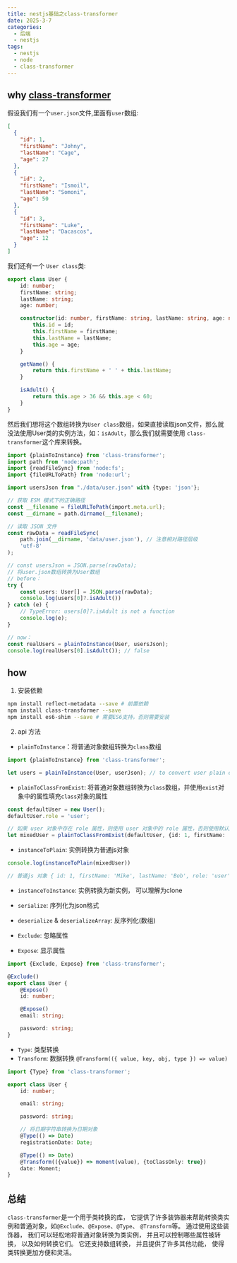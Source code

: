 ```yaml
---
title: nestjs基础之class-transformer
date: 2025-3-7
categories:
  - 后端
  - nestjs
tags:
  - nestjs
  - node
  - class-transformer
---
```


## why [class-transformer](https://github.com/typestack/class-transformer)

假设我们有一个`user.json`文件,里面有`user`数组:

```json
[
  {
    "id": 1,
    "firstName": "Johny",
    "lastName": "Cage",
    "age": 27
  },
  {
    "id": 2,
    "firstName": "Ismoil",
    "lastName": "Somoni",
    "age": 50
  },
  {
    "id": 3,
    "firstName": "Luke",
    "lastName": "Dacascos",
    "age": 12
  }
]
```

我们还有一个 `User class`类:

```ts
export class User {
    id: number;
    firstName: string;
    lastName: string;
    age: number;

    constructor(id: number, firstName: string, lastName: string, age: number) {
        this.id = id;
        this.firstName = firstName;
        this.lastName = lastName;
        this.age = age;
    }

    getName() {
        return this.firstName + ' ' + this.lastName;
    }

    isAdult() {
        return this.age > 36 && this.age < 60;
    }
}
```

然后我们想将这个数组转换为`User class`数组，如果直接读取json文件，那么就没法使用User类的实例方法，如：`isAdult`，那么我们就需要使用
`class-transformer`这个库来转换。

```ts
import {plainToInstance} from 'class-transformer';
import path from 'node:path';
import {readFileSync} from 'node:fs';
import {fileURLToPath} from 'node:url';

import usersJson from "./data/user.json" with {type: 'json'};

// 获取 ESM 模式下的正确路径
const __filename = fileURLToPath(import.meta.url);
const __dirname = path.dirname(__filename);

// 读取 JSON 文件
const rawData = readFileSync(
    path.join(__dirname, 'data/user.json'), // 注意相对路径层级
    'utf-8'
);

// const usersJson = JSON.parse(rawData);
// 将user.json数组转换为User数组
// before：
try {
    const users: User[] = JSON.parse(rawData);
    console.log(users[0]?.isAdult())
} catch (e) {
    // TypeError: users[0]?.isAdult is not a function
    console.log(e);
}

// now：
const realUsers = plainToInstance(User, usersJson);
console.log(realUsers[0].isAdult()); // false

```

## how

1. 安装依赖

```bash
npm install reflect-metadata --save # 前置依赖
npm install class-transformer --save
npm install es6-shim --save # 需要ES6支持，否则需要安装
```

2. api 方法

+ `plainToInstance`：将普通对象数组转换为`class`数组

```ts
import {plainToInstance} from 'class-transformer';

let users = plainToInstance(User, userJson); // to convert user plain object a single user. also supports arrays
```

+ `plainToClassFromExist`: 将普通对象数组转换为`class`数组，并使用`exist`对象中的属性填充`class`对象的属性

```ts
const defaultUser = new User();
defaultUser.role = 'user';

// 如果 user 对象中存在 role 属性，则使用 user 对象中的 role 属性，否则使用默认的 role 属性值， 即 ’user‘。
let mixedUser = plainToClassFromExist(defaultUser, {id: 1, firstName: 'Mike', lastName: 'Bob'}); // mixed user should have the value role = user when no value is set otherwise.
```

+ `instanceToPlain`: 实例转换为普通js对象

```ts
console.log(instanceToPlain(mixedUser))

// 普通js 对象 { id: 1, firstName: 'Mike', lastName: 'Bob', role: 'user'}
```

+ `instanceToInstance`: 实例转换为新实例， 可以理解为clone

+ `serialize`: 序列化为json格式
+ `deserialize` & `deserializeArray`: 反序列化(数组)

+ `Exclude`: 忽略属性
+ `Expose`: 显示属性

```ts
import {Exclude, Expose} from 'class-transformer';

@Exclude()
export class User {
    @Expose()
    id: number;

    @Expose()
    email: string;

    password: string;
}
```

+ `Type`: 类型转换
+ `Transform`: 数据转换 `@Transform(({ value, key, obj, type }) => value)`

```ts
import {Type} from 'class-transformer';

export class User {
    id: number;

    email: string;

    password: string;

    // 将日期字符串转换为日期对象
    @Type(() => Date)
    registrationDate: Date;

    @Type(() => Date)
    @Transform(({value}) => moment(value), {toClassOnly: true})
    date: Moment;
}
```

## 总结

`class-transformer`是一个用于类转换的库， 它提供了许多装饰器来帮助转换类实例和普通对象，如`@Exclude`、`@Expose`、`@Type`、
`@Transform`等。 通过使用这些装饰器， 我们可以轻松地将普通对象转换为类实例， 并且可以控制哪些属性被转换， 以及如何转换它们。
它还支持数组转换， 并且提供了许多其他功能， 使得类转换更加方便和灵活。
